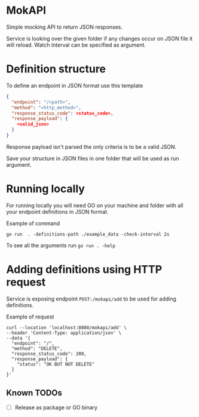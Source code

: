 # MokAPI

Simple mocking API to return JSON responses. 

Service is looking over the given folder if any changes occur on JSON file it will reload.
Watch interval can be specified as argument.

# Definition structure

To define an endpoint in JSON format use this template
```json
{
  "endpoint": "/<path>",
  "method": "<http_method>",
  "response_status_code": <status_code>,
  "response_payload": {
    <valid_json>
  }
}
```
Response payload isn't parsed the only criteria is to be a valid JSON.

Save your structure in JSON files in one folder that will be used as run argument.

# Running locally

For running locally you will need GO on your machine and folder with all your endpoint definitions in JSON format.

Example of command
```shell
go run  . -definitions-path ./example_data -check-interval 2s
```

To see all the arguments run `go run . -help`

# Adding definitions using HTTP request

Service is exposing endpoint `POST:/mokapi/add` to be used for adding definitions.

Example of request
```shell
curl --location 'localhost:8080/mokapi/add' \
--header 'Content-Type: application/json' \
--data '{
  "endpoint": "/",
  "method": "DELETE",
  "response_status_code": 200,
  "response_payload": {
    "status": "OK BUT NOT DELETE"
  }
}'
```

## Known TODOs
- [ ] Release as package or GO binary
